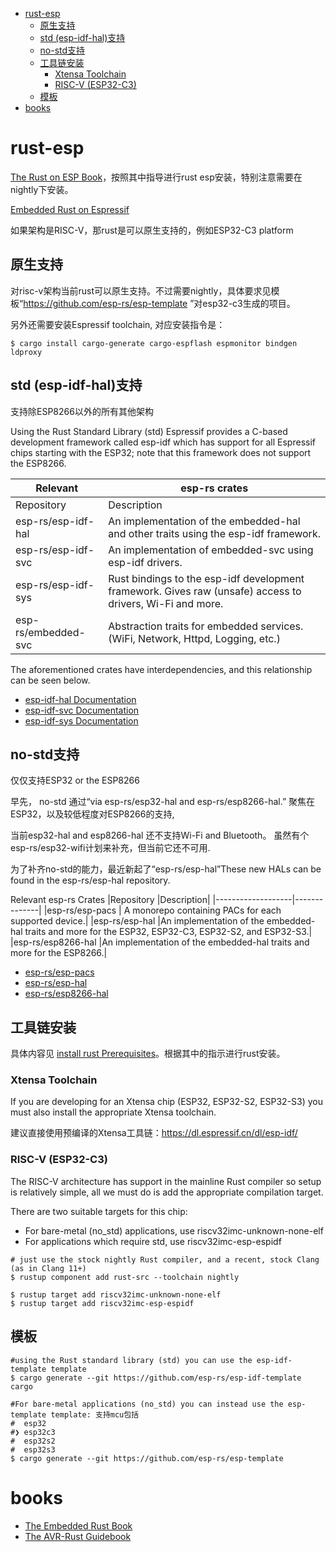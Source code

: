 
- [rust-esp](#rust-esp)
  - [原生支持](#原生支持)
  - [std (esp-idf-hal)支持](#std-esp-idf-hal支持)
  - [no-std支持](#no-std支持)
  - [工具链安装](#工具链安装)
    - [Xtensa Toolchain](#xtensa-toolchain)
    - [RISC-V (ESP32-C3)](#risc-v-esp32-c3)
  - [模板](#模板)
- [books](#books)

# rust-esp
[The Rust on ESP Book](https://esp-rs.github.io/book/dependencies/index.html)，按照其中指导进行rust esp安装，特别注意需要在nightly下安装。


[Embedded Rust on Espressif](https://espressif-trainings.ferrous-systems.com/01_intro.html)

如果架构是RISC-V，那rust是可以原生支持的，例如ESP32-C3 platform

## 原生支持
对risc-v架构当前rust可以原生支持。不过需要nightly，具体要求见模板“https://github.com/esp-rs/esp-template ”对esp32-c3生成的项目。

另外还需要安装Espressif toolchain, 对应安装指令是：
```shell
$ cargo install cargo-generate cargo-espflash espmonitor bindgen ldproxy
```

## std (esp-idf-hal)支持

支持除ESP8266以外的所有其他架构

Using the Rust Standard Library (std)
Espressif provides a C-based development framework called esp-idf which has support for all Espressif chips starting with the ESP32; note that this framework does not support the ESP8266.

|Relevant           | esp-rs crates|
|-------------------|--------------|
|Repository	        |Description|
|esp-rs/esp-idf-hal	|An implementation of the embedded-hal and other traits using the esp-idf framework.|
|esp-rs/esp-idf-svc	|An implementation of embedded-svc using esp-idf drivers.|
|esp-rs/esp-idf-sys	|Rust bindings to the esp-idf development framework. Gives raw (unsafe) access to drivers, Wi-Fi and more.|
|esp-rs/embedded-svc|Abstraction traits for embedded services. (WiFi, Network, Httpd, Logging, etc.)|


The aforementioned crates have interdependencies, and this relationship can be seen below.

- [esp-idf-hal Documentation](https://esp-rs.github.io/esp-idf-hal/esp_idf_hal/)
- [esp-idf-svc Documentation](https://esp-rs.github.io/esp-idf-svc/esp_idf_svc/)
- [esp-idf-sys Documentation](https://esp-rs.github.io/esp-idf-sys/esp_idf_sys/)

## no-std支持

仅仅支持ESP32 or the ESP8266

早先， no-std 通过“via esp-rs/esp32-hal and esp-rs/esp8266-hal.” 聚焦在ESP32，以及较低程度对ESP8266的支持, 

当前esp32-hal and esp8266-hal 还不支持Wi-Fi and Bluetooth。 虽然有个 esp-rs/esp32-wifi计划来补充，但当前它还不可用.

为了补齐no-std的能力，最近新起了“esp-rs/esp-hal”These new HALs can be found in the esp-rs/esp-hal repository.

Relevant esp-rs Crates
|Repository	        |Description|
|-------------------|--------------|
|esp-rs/esp-pacs	| A monorepo containing PACs for each supported device.|
|esp-rs/esp-hal	    |An implementation of the embedded-hal traits and more for the ESP32, ESP32-C3, ESP32-S2, and ESP32-S3.|
|esp-rs/esp8266-hal	|An implementation of the embedded-hal traits and more for the ESP8266.|

- [esp-rs/esp-pacs](https://github.com/esp-rs/esp-pacs)	
- [esp-rs/esp-hal](https://github.com/esp-rs/esp-hal)	   
- [esp-rs/esp8266-hal](https://github.com/esp-rs/esp8266-hal)

## 工具链安装

具体内容见 [install rust Prerequisites](https://esp-rs.github.io/book/dependencies/installing-rust.html)。根据其中的指示进行rust安装。

### Xtensa Toolchain
If you are developing for an Xtensa chip (ESP32, ESP32-S2, ESP32-S3) you must also install the appropriate Xtensa toolchain.

建议直接使用预编译的Xtensa工具链：https://dl.espressif.cn/dl/esp-idf/

### RISC-V (ESP32-C3)
The RISC-V architecture has support in the mainline Rust compiler so setup is relatively simple, all we must do is add the appropriate compilation target.

There are two suitable targets for this chip:

- For bare-metal (no_std) applications, use riscv32imc-unknown-none-elf
- For applications which require std, use riscv32imc-esp-espidf

```shell
# just use the stock nightly Rust compiler, and a recent, stock Clang (as in Clang 11+)
$ rustup component add rust-src --toolchain nightly

$ rustup target add riscv32imc-unknown-none-elf
$ rustup target add riscv32imc-esp-espidf
```

## 模板

```shell
#using the Rust standard library (std) you can use the esp-idf-template template
$ cargo generate --git https://github.com/esp-rs/esp-idf-template cargo

#For bare-metal applications (no_std) you can instead use the esp-template template: 支持mcu包括
#  esp32
#❯ esp32c3
#  esp32s2
#  esp32s3
$ cargo generate --git https://github.com/esp-rs/esp-template 
```

# books

- [The Embedded Rust Book](https://docs.rust-embedded.org/book/)
- [The AVR-Rust Guidebook](https://book.avr-rust.com/)
